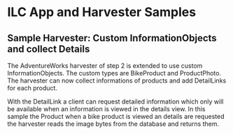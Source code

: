 # ILC App and Harvester Samples

## Sample Harvester: Custom InformationObjects and collect Details

The AdventureWorks harvester of step 2 is extended to use custom InformationObjects. 
The custom types are BikeProduct and ProductPhoto.
The harvester can now collect informations of products and add DetailLinks for each product.

With the DetailLink a client can request detailed information which only will be available when
an information is viewed in the details view. 
In this sample the Product when a bike product is viewed an details are requested
the harvester reads the image bytes from the database and returns them.
